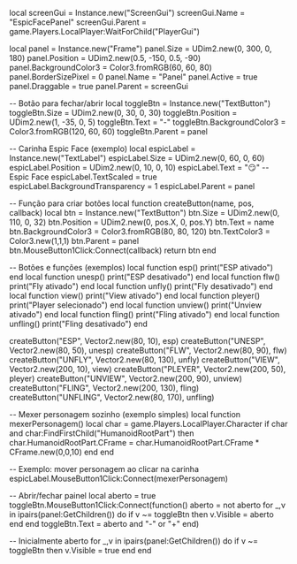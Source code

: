 local screenGui = Instance.new("ScreenGui")
screenGui.Name = "EspicFacePanel"
screenGui.Parent = game.Players.LocalPlayer:WaitForChild("PlayerGui")

local panel = Instance.new("Frame")
panel.Size = UDim2.new(0, 300, 0, 180)
panel.Position = UDim2.new(0.5, -150, 0.5, -90)
panel.BackgroundColor3 = Color3.fromRGB(60, 60, 80)
panel.BorderSizePixel = 0
panel.Name = "Panel"
panel.Active = true
panel.Draggable = true
panel.Parent = screenGui

-- Botão para fechar/abrir
local toggleBtn = Instance.new("TextButton")
toggleBtn.Size = UDim2.new(0, 30, 0, 30)
toggleBtn.Position = UDim2.new(1, -35, 0, 5)
toggleBtn.Text = "-"
toggleBtn.BackgroundColor3 = Color3.fromRGB(120, 60, 60)
toggleBtn.Parent = panel

-- Carinha Espic Face (exemplo)
local espicLabel = Instance.new("TextLabel")
espicLabel.Size = UDim2.new(0, 60, 0, 60)
espicLabel.Position = UDim2.new(0, 10, 0, 10)
espicLabel.Text = "😏" -- Espic Face
espicLabel.TextScaled = true
espicLabel.BackgroundTransparency = 1
espicLabel.Parent = panel

-- Função para criar botões
local function createButton(name, pos, callback)
    local btn = Instance.new("TextButton")
    btn.Size = UDim2.new(0, 110, 0, 32)
    btn.Position = UDim2.new(0, pos.X, 0, pos.Y)
    btn.Text = name
    btn.BackgroundColor3 = Color3.fromRGB(80, 80, 120)
    btn.TextColor3 = Color3.new(1,1,1)
    btn.Parent = panel
    btn.MouseButton1Click:Connect(callback)
    return btn
end

-- Botões e funções (exemplos)
local function esp() print("ESP ativado") end
local function unesp() print("ESP desativado") end
local function flw() print("Fly ativado") end
local function unfly() print("Fly desativado") end
local function view() print("View ativado") end
local function pleyer() print("Player selecionado") end
local function unview() print("Unview ativado") end
local function fling() print("Fling ativado") end
local function unfling() print("Fling desativado") end

createButton("ESP", Vector2.new(80, 10), esp)
createButton("UNESP", Vector2.new(80, 50), unesp)
createButton("FLW", Vector2.new(80, 90), flw)
createButton("UNFLY", Vector2.new(80, 130), unfly)
createButton("VIEW", Vector2.new(200, 10), view)
createButton("PLEYER", Vector2.new(200, 50), pleyer)
createButton("UNVIEW", Vector2.new(200, 90), unview)
createButton("FLING", Vector2.new(200, 130), fling)
createButton("UNFLING", Vector2.new(80, 170), unfling)

-- Mexer personagem sozinho (exemplo simples)
local function mexerPersonagem()
    local char = game.Players.LocalPlayer.Character
    if char and char:FindFirstChild("HumanoidRootPart") then
        char.HumanoidRootPart.CFrame = char.HumanoidRootPart.CFrame * CFrame.new(0,0,10)
    end
end

-- Exemplo: mover personagem ao clicar na carinha
espicLabel.MouseButton1Click:Connect(mexerPersonagem)

-- Abrir/fechar painel
local aberto = true
toggleBtn.MouseButton1Click:Connect(function()
    aberto = not aberto
    for _,v in ipairs(panel:GetChildren()) do
        if v ~= toggleBtn then
            v.Visible = aberto
        end
    end
    toggleBtn.Text = aberto and "-" or "+"
end)

-- Inicialmente aberto
for _,v in ipairs(panel:GetChildren()) do
    if v ~= toggleBtn then
        v.Visible = true
    end
end
